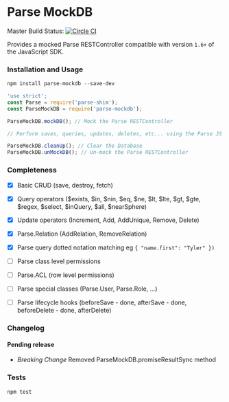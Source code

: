 Parse MockDB
=====================

Master Build Status: [![Circle CI](https://circleci.com/gh/Hustle/parse-mockdb/tree/master.svg?style=svg)](https://circleci.com/gh/Hustle/parse-mockdb/tree/master)

Provides a mocked Parse RESTController compatible with version `1.6+` of the JavaScript SDK.

### Installation and Usage

```js
npm install parse-mockdb --save-dev
```

```js
'use strict';
const Parse = require('parse-shim');
const ParseMockDB = require('parse-mockdb');

ParseMockDB.mockDB(); // Mock the Parse RESTController

// Perform saves, queries, updates, deletes, etc... using the Parse JS SDK

ParseMockDB.cleanUp(); // Clear the Database
ParseMockDB.unMockDB(); // Un-mock the Parse RESTController
```

### Completeness

 - [x] Basic CRUD (save, destroy, fetch)
 - [x] Query operators ($exists, $in, $nin, $eq, $ne, $lt, $lte, $gt, $gte, $regex, $select, $inQuery, $all, $nearSphere)
 - [x] Update operators (Increment, Add, AddUnique, Remove, Delete)
 - [x] Parse.Relation (AddRelation, RemoveRelation)
 - [x] Parse query dotted notation matching eg `{ "name.first": "Tyler" })`
 - [ ] Parse class level permissions
 - [ ] Parse.ACL (row level permissions)
 - [ ] Parse special classes (Parse.User, Parse.Role, ...)
 - [ ] Parse lifecycle hooks (beforeSave - done, afterSave - done, beforeDelete - done, afterDelete)


### Changelog

#### Pending release
- *Breaking Change* Removed ParseMockDB.promiseResultSync method


### Tests

```sh
npm test
```
